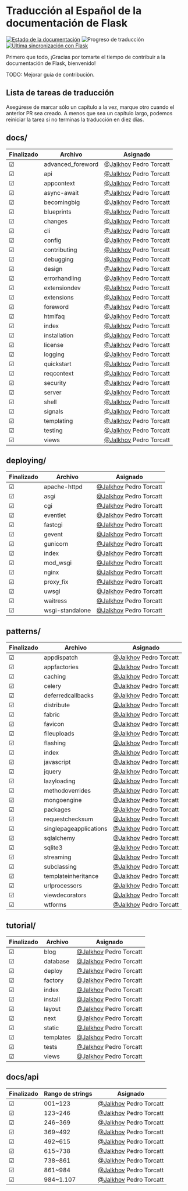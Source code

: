 # Traducción al Español de la documentación de Flask

[![Estado de la documentación](https://readthedocs.org/projects/flask-es/badge/?version=main)](https://flask-es.readthedocs.io/?badge=main)
![Progreso de traducción](https://jalkhov.github.io/docspro/badge/es_progress.svg)
[![Última sincronización con Flask](https://img.shields.io/static/v1?label=last%20sync%20with%20Flask&message=11-07-2022&color=cyan)](https://github.com/pallets/flask/search?o=desc&q=author-date%3A%3E2022-07-11&s=committer-date&type=Commits)

Primero que todo, ¡Gracias por tomarte el tiempo de contribuir a la documentación de Flask, bienvenido!

TODO: Mejorar guía de contribución.

## Lista de tareas de traducción

Asegúrese de marcar sólo un capítulo a la vez, marque otro cuando el anterior
PR sea creado. A menos que sea un capítulo largo, podemos reiniciar la tarea
si no terminas la traducción en diez días.

## docs/

| Finalizado | Archivo           | Asignado                                             |
| ---------- | ----------------- | ---------------------------------------------------- |
| &#9745;    | advanced_foreword | [@Jalkhov](https://github.com/jalkhov) Pedro Torcatt |
| &#9745;    | api               | [@Jalkhov](https://github.com/jalkhov) Pedro Torcatt |
| &#9745;    | appcontext        | [@Jalkhov](https://github.com/jalkhov) Pedro Torcatt |
| &#9745;    | async-await       | [@Jalkhov](https://github.com/jalkhov) Pedro Torcatt |
| &#9745;    | becomingbig       | [@Jalkhov](https://github.com/jalkhov) Pedro Torcatt |
| &#9745;    | blueprints        | [@Jalkhov](https://github.com/jalkhov) Pedro Torcatt |
| &#9745;    | changes           | [@Jalkhov](https://github.com/jalkhov) Pedro Torcatt |
| &#9745;    | cli               | [@Jalkhov](https://github.com/jalkhov) Pedro Torcatt |
| &#9745;    | config            | [@Jalkhov](https://github.com/jalkhov) Pedro Torcatt |
| &#9745;    | contributing      | [@Jalkhov](https://github.com/jalkhov) Pedro Torcatt |
| &#9745;    | debugging         | [@Jalkhov](https://github.com/jalkhov) Pedro Torcatt |
| &#9745;    | design            | [@Jalkhov](https://github.com/jalkhov) Pedro Torcatt |
| &#9745;    | errorhandling     | [@Jalkhov](https://github.com/jalkhov) Pedro Torcatt |
| &#9745;    | extensiondev      | [@Jalkhov](https://github.com/jalkhov) Pedro Torcatt |
| &#9745;    | extensions        | [@Jalkhov](https://github.com/jalkhov) Pedro Torcatt |
| &#9745;    | foreword          | [@Jalkhov](https://github.com/jalkhov) Pedro Torcatt |
| &#9745;    | htmlfaq           | [@Jalkhov](https://github.com/jalkhov) Pedro Torcatt |
| &#9745;    | index             | [@Jalkhov](https://github.com/jalkhov) Pedro Torcatt |
| &#9745;    | installation      | [@Jalkhov](https://github.com/jalkhov) Pedro Torcatt |
| &#9745;    | license           | [@Jalkhov](https://github.com/jalkhov) Pedro Torcatt |
| &#9745;    | logging           | [@Jalkhov](https://github.com/jalkhov) Pedro Torcatt |
| &#9745;    | quickstart        | [@Jalkhov](https://github.com/jalkhov) Pedro Torcatt |
| &#9745;    | reqcontext        | [@Jalkhov](https://github.com/jalkhov) Pedro Torcatt |
| &#9745;    | security          | [@Jalkhov](https://github.com/jalkhov) Pedro Torcatt |
| &#9745;    | server            | [@Jalkhov](https://github.com/jalkhov) Pedro Torcatt |
| &#9745;    | shell             | [@Jalkhov](https://github.com/jalkhov) Pedro Torcatt |
| &#9745;    | signals           | [@Jalkhov](https://github.com/jalkhov) Pedro Torcatt |
| &#9745;    | templating        | [@Jalkhov](https://github.com/jalkhov) Pedro Torcatt |
| &#9745;    | testing           | [@Jalkhov](https://github.com/jalkhov) Pedro Torcatt |
| &#9745;    | views             | [@Jalkhov](https://github.com/jalkhov) Pedro Torcatt |


## deploying/

| Finalizado | Archivo         | Asignado                                             |
| ---------- | --------------- | ---------------------------------------------------- |
| &#9745;    | apache-httpd    | [@Jalkhov](https://github.com/jalkhov) Pedro Torcatt |
| &#9745;    | asgi            | [@Jalkhov](https://github.com/jalkhov) Pedro Torcatt |
| &#9745;    | cgi             | [@Jalkhov](https://github.com/jalkhov) Pedro Torcatt |
| &#9745;    | eventlet        | [@Jalkhov](https://github.com/jalkhov) Pedro Torcatt |
| &#9745;    | fastcgi         | [@Jalkhov](https://github.com/jalkhov) Pedro Torcatt |
| &#9745;    | gevent          | [@Jalkhov](https://github.com/jalkhov) Pedro Torcatt |
| &#9745;    | gunicorn        | [@Jalkhov](https://github.com/jalkhov) Pedro Torcatt |
| &#9745;    | index           | [@Jalkhov](https://github.com/jalkhov) Pedro Torcatt |
| &#9745;    | mod_wsgi        | [@Jalkhov](https://github.com/jalkhov) Pedro Torcatt |
| &#9745;    | nginx           | [@Jalkhov](https://github.com/jalkhov) Pedro Torcatt |
| &#9745;    | proxy_fix       | [@Jalkhov](https://github.com/jalkhov) Pedro Torcatt |
| &#9745;    | uwsgi           | [@Jalkhov](https://github.com/jalkhov) Pedro Torcatt |
| &#9745;    | waitress        | [@Jalkhov](https://github.com/jalkhov) Pedro Torcatt |
| &#9745;    | wsgi-standalone | [@Jalkhov](https://github.com/jalkhov) Pedro Torcatt |


## patterns/

| Finalizado | Archivo                | Asignado                                             |
| ---------- | ---------------------- | ---------------------------------------------------- |
| &#9745;    | appdispatch            | [@Jalkhov](https://github.com/jalkhov) Pedro Torcatt |
| &#9745;    | appfactories           | [@Jalkhov](https://github.com/jalkhov) Pedro Torcatt |
| &#9745;    | caching                | [@Jalkhov](https://github.com/jalkhov) Pedro Torcatt |
| &#9745;    | celery                 | [@Jalkhov](https://github.com/jalkhov) Pedro Torcatt |
| &#9745;    | deferredcallbacks      | [@Jalkhov](https://github.com/jalkhov) Pedro Torcatt |
| &#9745;    | distribute             | [@Jalkhov](https://github.com/jalkhov) Pedro Torcatt |
| &#9745;    | fabric                 | [@Jalkhov](https://github.com/jalkhov) Pedro Torcatt |
| &#9745;    | favicon                | [@Jalkhov](https://github.com/jalkhov) Pedro Torcatt |
| &#9745;    | fileuploads            | [@Jalkhov](https://github.com/jalkhov) Pedro Torcatt |
| &#9745;    | flashing               | [@Jalkhov](https://github.com/jalkhov) Pedro Torcatt |
| &#9745;    | index                  | [@Jalkhov](https://github.com/jalkhov) Pedro Torcatt |
| &#9745;    | javascript             | [@Jalkhov](https://github.com/jalkhov) Pedro Torcatt |
| &#9745;    | jquery                 | [@Jalkhov](https://github.com/jalkhov) Pedro Torcatt |
| &#9745;    | lazyloading            | [@Jalkhov](https://github.com/jalkhov) Pedro Torcatt |
| &#9745;    | methodoverrides        | [@Jalkhov](https://github.com/jalkhov) Pedro Torcatt |
| &#9745;    | mongoengine            | [@Jalkhov](https://github.com/jalkhov) Pedro Torcatt |
| &#9745;    | packages               | [@Jalkhov](https://github.com/jalkhov) Pedro Torcatt |
| &#9745;    | requestchecksum        | [@Jalkhov](https://github.com/jalkhov) Pedro Torcatt |
| &#9745;    | singlepageapplications | [@Jalkhov](https://github.com/jalkhov) Pedro Torcatt |
| &#9745;    | sqlalchemy             | [@Jalkhov](https://github.com/jalkhov) Pedro Torcatt |
| &#9745;    | sqlite3                | [@Jalkhov](https://github.com/jalkhov) Pedro Torcatt |
| &#9745;    | streaming              | [@Jalkhov](https://github.com/jalkhov) Pedro Torcatt |
| &#9745;    | subclassing            | [@Jalkhov](https://github.com/jalkhov) Pedro Torcatt |
| &#9745;    | templateinheritance    | [@Jalkhov](https://github.com/jalkhov) Pedro Torcatt |
| &#9745;    | urlprocessors          | [@Jalkhov](https://github.com/jalkhov) Pedro Torcatt |
| &#9745;    | viewdecorators         | [@Jalkhov](https://github.com/jalkhov) Pedro Torcatt |
| &#9745;    | wtforms                | [@Jalkhov](https://github.com/jalkhov) Pedro Torcatt |


## tutorial/

| Finalizado | Archivo   | Asignado                                             |
| ---------- | --------- | ---------------------------------------------------- |
| &#9745;    | blog      | [@Jalkhov](https://github.com/jalkhov) Pedro Torcatt |
| &#9745;    | database  | [@Jalkhov](https://github.com/jalkhov) Pedro Torcatt |
| &#9745;    | deploy    | [@Jalkhov](https://github.com/jalkhov) Pedro Torcatt |
| &#9745;    | factory   | [@Jalkhov](https://github.com/jalkhov) Pedro Torcatt |
| &#9745;    | index     | [@Jalkhov](https://github.com/jalkhov) Pedro Torcatt |
| &#9745;    | install   | [@Jalkhov](https://github.com/jalkhov) Pedro Torcatt |
| &#9745;    | layout    | [@Jalkhov](https://github.com/jalkhov) Pedro Torcatt |
| &#9745;    | next      | [@Jalkhov](https://github.com/jalkhov) Pedro Torcatt |
| &#9745;    | static    | [@Jalkhov](https://github.com/jalkhov) Pedro Torcatt |
| &#9745;    | templates | [@Jalkhov](https://github.com/jalkhov) Pedro Torcatt |
| &#9745;    | tests     | [@Jalkhov](https://github.com/jalkhov) Pedro Torcatt |
| &#9745;    | views     | [@Jalkhov](https://github.com/jalkhov) Pedro Torcatt |


## docs/api


| Finalizado | Rango de strings | Asignado                                             |
| ---------- | ---------------- | ---------------------------------------------------- |
| &#9745;    | 001~123          | [@Jalkhov](https://github.com/jalkhov) Pedro Torcatt |
| &#9745;    | 123~246          | [@Jalkhov](https://github.com/jalkhov) Pedro Torcatt |
| &#9745;    | 246~369          | [@Jalkhov](https://github.com/jalkhov) Pedro Torcatt |
| &#9745;    | 369~492          | [@Jalkhov](https://github.com/jalkhov) Pedro Torcatt |
| &#9745;    | 492~615          | [@Jalkhov](https://github.com/jalkhov) Pedro Torcatt |
| &#9745;    | 615~738          | [@Jalkhov](https://github.com/jalkhov) Pedro Torcatt |
| &#9745;    | 738~861          | [@Jalkhov](https://github.com/jalkhov) Pedro Torcatt |
| &#9745;    | 861~984          | [@Jalkhov](https://github.com/jalkhov) Pedro Torcatt |
| &#9745;    | 984~1.107        | [@Jalkhov](https://github.com/jalkhov) Pedro Torcatt |
